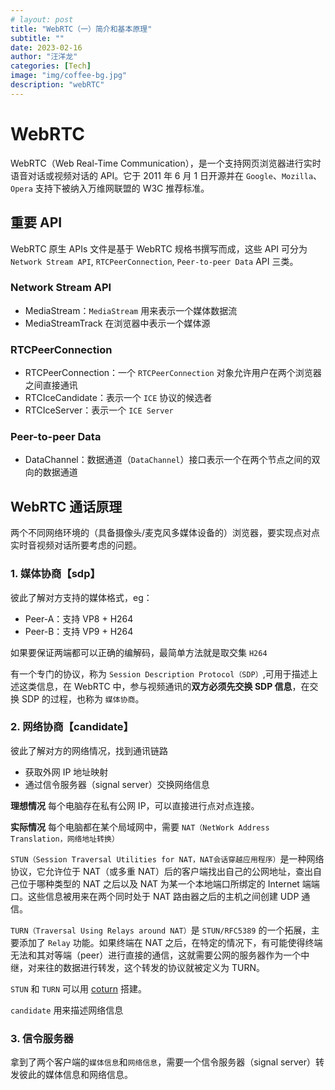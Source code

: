 ```yaml
---
# layout: post
title: "WebRTC（一）简介和基本原理"
subtitle: ""
date: 2023-02-16
author: "汪洋龙"
categories: [Tech]
image: "img/coffee-bg.jpg"
description: "webRTC"
---
```


# WebRTC

WebRTC（Web Real-Time Communication），是一个支持网页浏览器进行实时语音对话或视频对话的 API。它于 2011 年 6 月 1 日开源并在 `Google`、`Mozilla`、`Opera` 支持下被纳入万维网联盟的 W3C 推荐标准。

## 重要 API

WebRTC 原生 APIs 文件是基于 WebRTC 规格书撰写而成，这些 API 可分为 `Network Stream API`, `RTCPeerConnection`, `Peer-to-peer Data` API 三类。

### Network Stream API

- MediaStream：`MediaStream` 用来表示一个媒体数据流
- MediaStreamTrack 在浏览器中表示一个媒体源

### RTCPeerConnection

- RTCPeerConnection：一个 `RTCPeerConnection` 对象允许用户在两个浏览器之间直接通讯
- RTCIceCandidate：表示一个 `ICE` 协议的候选者
- RTCIceServer：表示一个 `ICE Server`

### Peer-to-peer Data

- DataChannel：数据通道（`DataChannel`）接口表示一个在两个节点之间的双向的数据通道

## WebRTC 通话原理

两个不同网络环境的（具备摄像头/麦克风多媒体设备的）浏览器，要实现点对点实时音视频对话所要考虑的问题。

### 1. 媒体协商【sdp】

彼此了解对方支持的媒体格式，eg：

- Peer-A：支持 VP8 + H264
- Peer-B：支持 VP9 + H264

如果要保证两端都可以正确的编解码，最简单方法就是取交集 `H264`

有一个专门的协议，称为 `Session Description Protocol（SDP）`,可用于描述上述这类信息，在 WebRTC 中，参与视频通讯的**双方必须先交换 SDP 信息**，在交换 SDP 的过程，也称为 `媒体协商`。

### 2. 网络协商【candidate】

彼此了解对方的网络情况，找到通讯链路

- 获取外网 IP 地址映射
- 通过信令服务器（signal server）交换网络信息

**理想情况** 每个电脑存在私有公网 IP，可以直接进行点对点连接。

**实际情况** 每个电脑都在某个局域网中，需要 `NAT（NetWork Address Translation，网络地址转换）`

`STUN（Session Traversal Utilities for NAT，NAT会话穿越应用程序）`是一种网络协议，它允许位于 NAT（或多重 NAT）后的客户端找出自己的公网地址，查出自己位于哪种类型的 NAT 之后以及 NAT 为某一个本地端口所绑定的 Internet 端端口。这些信息被用来在两个同时处于 NAT 路由器之后的主机之间创建 UDP 通信。

`TURN（Traversal Using Relays around NAT）`是 `STUN/RFC5389` 的一个拓展，主要添加了 `Relay` 功能。如果终端在 NAT 之后，在特定的情况下，有可能使得终端无法和其对等端（peer）进行直接的通信，这就需要公网的服务器作为一个中继，对来往的数据进行转发，这个转发的协议就被定义为 TURN。

`STUN` 和 `TURN` 可以用 [coturn](https://github.com/coturn/coturn) 搭建。

`candidate` 用来描述网络信息

### 3. 信令服务器

拿到了两个客户端的`媒体信息`和`网络信息`，需要一个信令服务器（signal server）转发彼此的媒体信息和网络信息。
